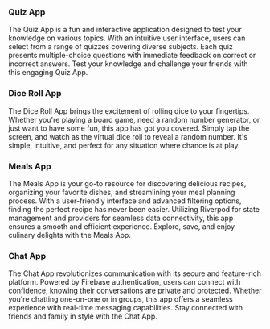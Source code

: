 
### Quiz App
The Quiz App is a fun and interactive application designed to test your knowledge on various topics. With an intuitive user interface, users can select from a range of quizzes covering diverse subjects. Each quiz presents multiple-choice questions with immediate feedback on correct or incorrect answers. Test your knowledge and challenge your friends with this engaging Quiz App.

### Dice Roll App
The Dice Roll App brings the excitement of rolling dice to your fingertips. Whether you're playing a board game, need a random number generator, or just want to have some fun, this app has got you covered. Simply tap the screen, and watch as the virtual dice roll to reveal a random number. It's simple, intuitive, and perfect for any situation where chance is at play.

### Meals App
The Meals App is your go-to resource for discovering delicious recipes, organizing your favorite dishes, and streamlining your meal planning process. With a user-friendly interface and advanced filtering options, finding the perfect recipe has never been easier. Utilizing Riverpod for state management and providers for seamless data connectivity, this app ensures a smooth and efficient experience. Explore, save, and enjoy culinary delights with the Meals App.

### Chat App
The Chat App revolutionizes communication with its secure and feature-rich platform. Powered by Firebase authentication, users can connect with confidence, knowing their conversations are private and protected. Whether you're chatting one-on-one or in groups, this app offers a seamless experience with real-time messaging capabilities. Stay connected with friends and family in style with the Chat App.
